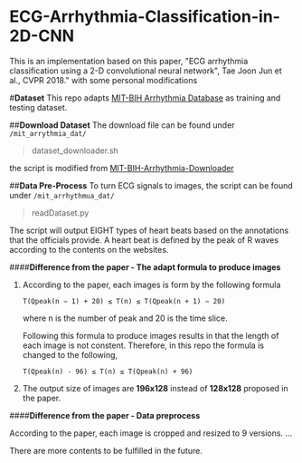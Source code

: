 # ECG-Arrhythmia-Classification-in-2D-CNN
This is an implementation based on this paper, "ECG arrhythmia classification using a 2-D convolutional neural network", Tae Joon Jun et al., CVPR 2018." with some personal modifications

#**Dataset**
This repo adapts [MIT-BIH Arrhythmia Database](https://physionet.org/physiobank/database/mitdb/) as training and testing dataset.

##**Download Dataset**
The download file can be found under ````/mit_arrythmia_dat/````
>dataset_downloader.sh

the script is modified from [MIT-BIH-Arrhythmia-Downloader](https://github.com/lext/MIT-BIH-Arrhythmia-Downloader.git)

##**Data Pre-Process**
To turn ECG signals to images, the script can be found under ```/mit_arrhythmua_dat/```
>readDataset.py

The script will output EIGHT types of heart beats based on the annotations that the officials provide. A heart beat is defined by the peak of R waves
according to the contents on the websites.

####**Difference from the paper - The adapt formula to produce images**

1. According to the paper, each images is form by the following formula

    ```T(Qpeak(n − 1) + 20) ≤ T(n) ≤ T(Qpeak(n + 1) − 20)``` 

    where n is the number of peak and 20 is the time slice.

    Following this formula to produce images results in that the length of each image is not constent. Therefore,
    in this repo the formula is changed to the following,

    ```T(Qpeak(n) - 96) ≤ T(n) ≤ T(Qpeak(n) + 96)```

2. The output size of images are **196x128** instead of **128x128** proposed in the paper.


####**Difference from the paper - Data preprocess**

According to the paper, each image is cropped and resized to 9 versions.
...

There are more contents to be fulfilled in the future.
